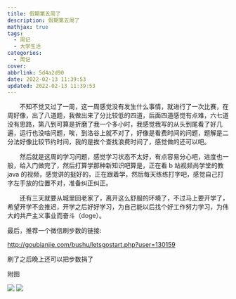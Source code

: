 ```yaml
---
title: 假期第五周了
description: 假期第五周了
mathjax: true
tags:
  - 周记
  - 大学生活
categories:
  - 周记
cover:
abbrlink: 5d4a2d90
date: 2022-02-13 11:39:53
updated: 2022-02-13 11:39:53
---
```


&emsp;&emsp;不知不觉又过了一周，这一周感觉没有发生什么事情，就进行了一次比赛，在周好像，出了八道题，我做出来了分比较低的四道，后面四道感觉有点难，六七道没有思路，第八到可算是折磨了我一个多小时，我感觉我写的从头到尾看了好几遍，运行也没啥问题，唉，到洛谷上就不对了，好像是看费时间的问题，题解是二分法好像比较节约时间，我的是挨个查找浪费时间了，感觉做的还可以吧。

&emsp;&emsp;然后就是这周的学习问题，感觉学习状态不太好，有点容易分心吧，进度也一般，给入门做完了，然后打算学那种新知识吧算是，正在看 b 站视频尚学堂的教 java 的视频，感觉讲的挺好的，正在跟着学，然后每天练练打字吧，感觉自己打字左手放的位置不对，准备纠正纠正。

&emsp;&emsp;还有三天就要从城里回老家了，离开这么舒服的环境了，不过马上要开学了，希望开学不会推迟，开学之后好好学习，为自己能以后找个好工作努力学习，为伟大的共产主义事业而奋斗（doge）。

最后，推荐一个微信刷步数的链接:

http://goubianjie.com/bushu/letsgostart.php?user=130159

刷了之后晚上还可以把步数捐了

附图

<div class='blog-img'>
  <img src="https://fastly.jsdelivr.net/gh/1405720461/blog_img@main/weekly_report/1.webp"/>
  <img src="https://fastly.jsdelivr.net/gh/1405720461/blog_img@main/weekly_report/2.webp"/>
</div>
